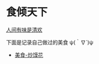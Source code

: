 # 食倾天下

[人间有味是清欢](./2022/2022-10/2022-10-22/人间有味是清欢.md)

下面是记录自己做过的美食 ψ(｀∇´)ψ

* [美食-炒馍花](./2020/2020-11/2020-11-21/美食-炒馍花.md)
